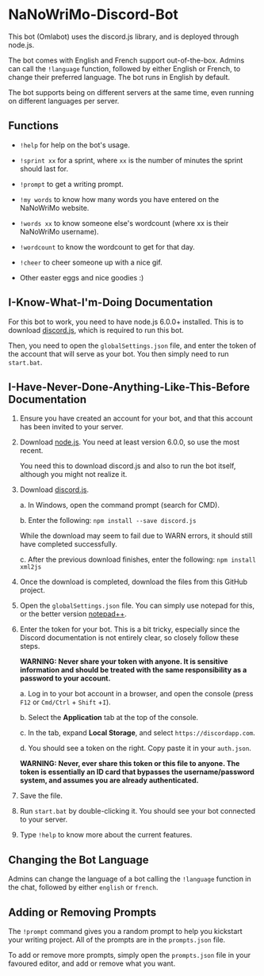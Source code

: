 # NaNoWriMo-Discord-Bot

This bot (Omlabot) uses the discord.js library, and is deployed through node.js.

The bot comes with English and French support out-of-the-box. Admins can call the `!language` function, followed by either English or French, to change their preferred language. The bot runs in English by default.

The bot supports being on different servers at the same time, even running on different languages per server.

## Functions

* `!help` for help on the bot's usage.

* `!sprint xx` for a sprint, where `xx` is the number of minutes the sprint should last for.

* `!prompt` to get a writing prompt.

* `!my words` to know how many words you have entered on the NaNoWriMo website.

* `!words xx` to know someone else's wordcount (where xx is their NaNoWriMo username).

* `!wordcount` to know the wordcount to get for that day.

* `!cheer` to cheer someone up with a nice gif.

* Other easter eggs and nice goodies :)

## I-Know-What-I'm-Doing Documentation

For this bot to work, you need to have node.js 6.0.0+ installed. This is to download [discord.js](https://github.com/hydrabolt/discord.js/), which is required to run this bot.

Then, you need to open the `globalSettings.json` file, and enter the token of the account that will serve as your bot. You then simply need to run `start.bat`.

## I-Have-Never-Done-Anything-Like-This-Before Documentation

1. Ensure you have created an account for your bot, and that this account has been invited to your server.

1. Download [node.js](https://nodejs.org/en/). You need at least version 6.0.0, so use the most recent.

    You need this to download discord.js and also to run the bot itself, although you might not realize it.

2. Download [discord.js](https://github.com/hydrabolt/discord.js/).

    a. In Windows, open the command prompt (search for CMD).

    b. Enter the following: `npm install --save discord.js`

    While the download may seem to fail due to WARN errors, it should still have completed successfully.

    c. After the previous download finishes, enter the following: `npm install xml2js`

3. Once the download is completed, download the files from this GitHub project.

4. Open the `globalSettings.json` file. You can simply use notepad for this, or the better version [notepad++](https://notepad-plus-plus.org/download/v7.html).

5. Enter the token for your bot. This is a bit tricky, especially since the Discord documentation is not entirely clear, so closely follow these steps.

    **WARNING: Never share your token with anyone. It is sensitive information and should be treated with the same responsibility as a password to your account.**

    a. Log in to your bot account in a browser, and open the console (press `F12` or `Cmd/Ctrl` + `Shift` +`I`).

    b. Select the **Application** tab at the top of the console.

    c. In the tab, expand **Local Storage**, and select `https://discordapp.com`.

    d. You should see a token on the right. Copy paste it in your `auth.json`.

    **WARNING: Never, ever share this token or this file to anyone. The token is essentially an ID card that bypasses the username/password system, and assumes you are already authenticated.**

6. Save the file.

7. Run `start.bat` by double-clicking it. You should see your bot connected to your server.

8. Type `!help` to know more about the current features.

## Changing the Bot Language

Admins can change the language of a bot calling the `!language` function in the chat, followed by either `english` or `french`.

## Adding or Removing Prompts

The `!prompt` command gives you a random prompt to help you kickstart your writing project. All of the prompts are in the `prompts.json` file.

To add or remove more prompts, simply open the `prompts.json` file in your favoured editor, and add or remove what you want.
